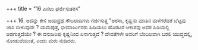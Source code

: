 +++
title = "16 ಎನಲು ಘರ್ಜಿಸುತರಸ"

+++
16. ಅದನ್ನು ಕೇಳಿ ಜಯದ್ರಥ ಸೌಬಲಾದಿಗಳು ಗರ್ಜಿಸುತ್ತ "ಅರಸಾ, ಕೃಷ್ಣನು ಮಾತಿನ ಮಳೆಗರೆದರೆ ಬೆಟ್ಟವು ಜಾರಿ ಬೀಳುವುದೇ ? ಯಮಪುತ್ರ, ಭೀಮಾರ್ಜುನರು ಹಿಡಿಯಲು ಹೊರಟರೆ ಆಕಾಶವು ಅವರ ಹಿಡಿಯಲ್ಲಿ ಅಡಗುತ್ತದೆಯೇ ? ಈ ದನುಜರಿಪು ಕೃಷ್ಣನಿಂದ ಏನಾಗುತ್ತದೆ ? ದೇವತೆಗಳೇ ಅವರಿಗೆ ಬೆಂಬಲವಾಗಿ ಬರಲಿ ಯುದ್ಧದಲ್ಲಿ, ನೋಡುವೆಯಂತೆ, ಎಂದು ಮರು ನುಡಿದರು.